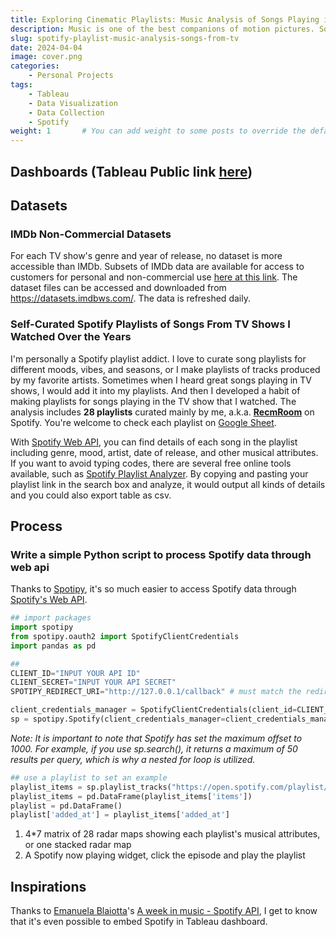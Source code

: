 ```yaml
---
title: Exploring Cinematic Playlists: Music Analysis of Songs Playing in TV Shows
description: Music is one of the best companions of motion pictures. Songs from movies or TV series can also serve as a key to unlocking the emotions and atmosphere of the scenes, influencing the overall narrative and viewer experience. 
slug: spotify-playlist-music-analysis-songs-from-tv
date: 2024-04-04
image: cover.png
categories:
    - Personal Projects
tags:
    - Tableau
    - Data Visualization
    - Data Collection
    - Spotify
weight: 1       # You can add weight to some posts to override the default sorting (date descending)
---
```


## Dashboards (Tableau Public link [here]())



## Datasets

### IMDb Non-Commercial Datasets

For each TV show's genre and year of release, no dataset is more accessible than IMDb. Subsets of IMDb data are available for access to customers for personal and non-commercial use [here at this link](https://developer.imdb.com/non-commercial-datasets/). The dataset files can be accessed and downloaded from https://datasets.imdbws.com/. The data is refreshed daily.

### Self-Curated Spotify Playlists of Songs From TV Shows I Watched Over the Years

I'm personally a Spotify playlist addict. I love to curate song playlists for different moods, vibes, and seasons, or I make playlists of tracks produced by my favorite artists. Sometimes when I heard great songs playing in TV shows, I would add it into my playlists. And then I developed a habit of making playlists for songs playing in the TV show that I watched. The analysis includes **28 playlists** curated mainly by me, a.k.a. **[RecmRoom](https://open.spotify.com/user/mn2y0ay9emuhncqd3yqdm2x76?si=3f66f5faf03344a5)** on Spotify. You're welcome to check each playlist on [Google Sheet](https://docs.google.com/spreadsheets/d/1csc2dKC11QIZzjmr3jke3FPXEclEBG82bH2e1kGWEbU/edit?usp=sharing). 

With [Spotify Web API](https://developer.spotify.com/web-api/), you can find details of each song in the playlist including genre, mood, artist, date of release, and other musical attributes. If you want to avoid typing codes, there are several free online tools available, such as [Spotify Playlist Analyzer](https://www.chosic.com/spotify-playlist-analyzer/). By copying and pasting your playlist link in the search box and analyze, it would output all kinds of details and you could also export table as csv. 

## Process

### Write a simple Python script to process Spotify data through web api

Thanks to [Spotipy](https://spotipy.readthedocs.io/en/2.19.0/), it's so much easier to access Spotify data through [Spotify's Web API](https://developer.spotify.com/documentation/web-api/).

```python
## import packages
import spotipy
from spotipy.oauth2 import SpotifyClientCredentials
import pandas as pd

## 
CLIENT_ID="INPUT YOUR API ID"
CLIENT_SECRET="INPUT YOUR API SECRET"
SPOTIPY_REDIRECT_URI="http://127.0.0.1/callback" # must match the redirect URI added to your app in your Spotify dashboard.

client_credentials_manager = SpotifyClientCredentials(client_id=CLIENT_ID, client_secret=CLIENT_SECRET)
sp = spotipy.Spotify(client_credentials_manager=client_credentials_manager)
```

*Note: It is important to note that Spotify has set the maximum offset to 1000. For example, if you use sp.search(), it returns a maximum of 50 results per query, which is why a nested for loop is utilized.*

```python
## use a playlist to set an example
playlist_items = sp.playlist_tracks("https://open.spotify.com/playlist/34Vt61ufh30YPJX45e1Om0?si=7b9df5961f8e4308")
playlist_items = pd.DataFrame(playlist_items['items'])
playlist = pd.DataFrame()
playlist['added_at'] = playlist_items['added_at']


```



1. 4*7 matrix of 28 radar maps showing each playlist's musical attributes, or one stacked radar map 
2. A Spotify now playing widget, click the episode and play the playlist

## Inspirations

Thanks to [Emanuela Blaiotta](https://public.tableau.com/app/profile/emanuela8569)'s [A week in music - Spotify API](https://public.tableau.com/app/profile/emanuela8569/viz/Aweekinmusic-SpotifyAPI/Spotify), I get to know that it's even possible to embed Spotify in Tableau dashboard. 

